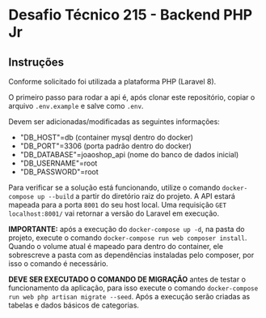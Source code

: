 # Desafio Técnico 215 - Backend PHP Jr

## Instruções
Conforme solicitado foi utilizada a plataforma PHP (Laravel 8).

O primeiro passo para rodar a api é, após clonar este repositório, copiar o arquivo `.env.example` e salve como `.env`.

Devem ser adicionadas/modificadas as seguintes informações:
- "DB_HOST"=db (container mysql dentro do docker)
- "DB_PORT"=3306 (porta padrão dentro do docker)
- "DB_DATABASE"=joaoshop_api (nome do banco de dados inicial)
- "DB_USERNAME"=root
- "DB_PASSWORD"=root

Para verificar se a solução está funcionando, utilize o comando `docker-compose up --build` a partir do diretório raiz do projeto. 
A API estará mapeada para a porta `8001` do seu host local. Uma requisição `GET localhost:8001/` vai retornar a versão do Laravel em execução.

**IMPORTANTE:** após a execução do `docker-compose up -d`, na pasta do projeto, execute o comando `docker-compose run web composer install`.
Quando o volume atual é mapeado para dentro do container, ele sobrescreve a pasta com as dependências instaladas pelo composer, por isso o comando é necessário. 

**DEVE SER EXECUTADO O COMANDO DE MIGRAÇÃO** antes de testar o funcionamento da aplicação, para isso execute o comando `docker-compose run web php artisan migrate --seed`. Após a execução serão criadas as tabelas e dados básicos de categorias.

